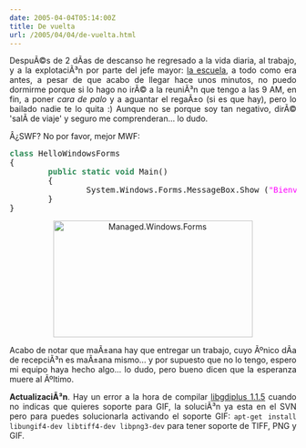 ```yaml
---
date: 2005-04-04T05:14:00Z
title: De vuelta
url: /2005/04/04/de-vuelta.html
---
```


<div style="clear:both;"></div>
<p align="justify">DespuÃ©s de 2 dÃ­as de descanso he regresado a la vida diaria, al trabajo, y a la explotaciÃ³n por parte del jefe mayor: <a href="http://www.itver.edu.mx">la escuela</a>, a todo como era antes, a pesar de que acabo de llegar hace unos minutos, no puedo dormirme porque si lo hago no irÃ© a la reuniÃ³n que tengo a las 9 AM, en fin, a poner <span style="font-style:italic;">cara de palo</span> y a aguantar el regaÃ±o (si es que hay), pero lo bailado nadie te lo quita :) Aunque no se porque soy tan negativo, dirÃ© 'salÃ­ de viaje' y seguro me comprenderan... lo dudo.</p>
<p align="justify">Â¿SWF? No por favor, mejor MWF:</p>
<p><pre>
<font color="#2e8b57"><b>class</b></font> HelloWindowsForms
{
        <font color="#2e8b57"><b>public</b></font> <font color="#2e8b57"><b>static</b></font> <font color="#2e8b57"><b>void</b></font> Main()
        {
                System.Windows.Forms.MessageBox.Show (<font color="#ff00ff">&quot;Bienvenido a casa&quot;</font>);
        }
}
</pre></p>
<p align="center"><a href="http://www.geocities.com/k4rny/imgs/2005_abr_04/winforms.png"><img src="http://www.geocities.com/k4rny/imgs/2005_abr_04/winforms.png" alt="Managed.Windows.Forms" title="Managed.Windows.Forms" width="350" height="205" border="0"/></a></p>
<p align="justify">Acabo de notar que maÃ±ana hay que entregar un trabajo, cuyo Ãºnico dÃ­a de recepciÃ³n es maÃ±ana mismo... y por supuesto que no lo tengo, espero mi equipo haya hecho algo... lo dudo, pero bueno dicen que la esperanza muere al Ãºltimo.</p>
<p align="justify"><span style="font-weight:bold;">ActualizaciÃ³n</span>. Hay un error a la hora de compilar <a href="http://www.go-mono.com/archive/1.1.5/libgdiplus-1.1.5.tar.gz">libgdiplus 1.1.5</a> cuando no indicas que quieres soporte para GIF, la soluciÃ³n ya esta en el SVN pero para puedes solucionarla activando el soporte GIF: <code>apt-get install libungif4-dev libtiff4-dev libpng3-dev</code> para tener soporte de TIFF, PNG y GIF.</p>
<div style="clear:both; padding-bottom: 0.25em;"></div>
